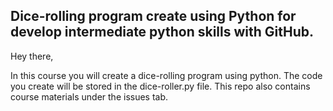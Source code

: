 ## Dice-rolling program create using Python for develop intermediate python skills with GitHub.

Hey there, 

In this course you will create a dice-rolling program using python. The code you create will be stored in the dice-roller.py file. This repo also contains course materials under the issues tab. 
